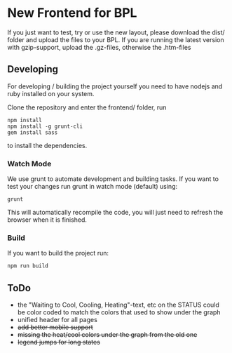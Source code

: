# New Frontend for BPL

If you just want to test, try or use the new layout, please download the dist/ folder and upload the files to your BPL. If you are running the latest version with gzip-support, upload the .gz-files, otherwise the .htm-files

## Developing

For developing / building the project yourself you need to have nodejs and ruby installed on your system.

Clone the repository and enter the frontend/ folder, run

```
npm install
npm install -g grunt-cli
gem install sass
```

to install the dependencies.

### Watch Mode
We use grunt to automate development and building tasks. If you want to test your changes run grunt in watch mode (default) using:
```
grunt
```
This will automatically recompile the code, you will just need to refresh the browser when it is finished.

### Build
If you want to build the project run:
```bash
npm run build
```


## ToDo

- the "Waiting to Cool, Cooling, Heating"-text, etc on the STATUS could be color coded to match the colors that used to show under the graph
- unified header for all pages
- ~~add better mobile support~~
- ~~missing the heat/cool colors under the graph from the old one~~
- ~~legend jumps for long states~~
